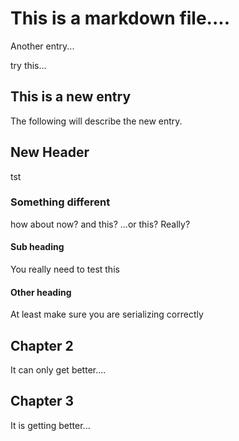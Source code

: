# This is a markdown file....

Another entry...

try this...

## This is a new entry
The following will describe the new entry.


## New Header
tst

### Something different
how about now? and this?
...or this? Really?

#### Sub heading
You really need to test this

#### Other heading
At least make sure you are serializing correctly

## Chapter 2
It can only get better....

## Chapter 3
It is getting better...